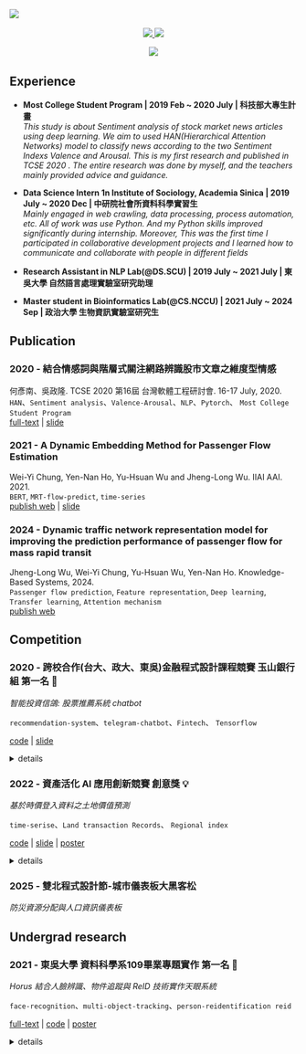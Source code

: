 ![](https://github.com/aaron1aaron2/aaron1aaron2/blob/main/img/Hello!%20I%E2%80%99m%20Aaron.png)

<!-- 狀態 -->
<p align=center>
    <a href="https://github.com/aaron1aaron2">
      <img src="https://github-readme-stats.vercel.app/api?username=aaron1aaron2&show_icons=true&theme=radical&include_all_commits=true&card_width=250" />
    </a>
    <a href="https://github.com/aaron1aaron2">
      <img src="https://github-readme-stats.vercel.app/api/top-langs/?username=aaron1aaron2&layout=donut&theme=radical" />
    </a>
</p>

<!-- 指標 -->

<p align=center>
    <a href="https://github.com/aaron1aaron2">
      <img src="https://github-profile-trophy.vercel.app/?username=aaron1aaron2&theme=nord&no-frame=true&row=1&column=6" />
    </a>
</p>

<!-- 更新狀態  -->
<!-- 
<p align=center>
    <a href="https://github.com/aaron1aaron2">
      <img src="http://github-profile-summary-cards.vercel.app/api/cards/profile-details?username=aaron1aaron2&theme=radical" />
    </a>
</p>

 -->
## Experience
- **Most College Student Program | 2019 Feb ~ 2020 July  | 科技部大專生計畫** <br>
_This study is about Sentiment analysis of stock market news articles using deep learning. We aim to used HAN(Hierarchical Attention Networks) model to classify news according to the two Sentiment Indexs Valence and Arousal. This is my first research and published in TCSE 2020 . The entire research was done by myself, and the teachers mainly provided advice and guidance._

- **Data Science Intern 1n Institute of Sociology, Academia Sinica | 2019 July ~ 2020 Dec | 中研院社會所資料科學實習生** <br>
_Mainly engaged in web crawling, data processing, process automation, etc. All of work was use Python. And my Python skills improved significantly during internship. Moreover, This was the first time I participated in collaborative development projects and I learned how to communicate and collaborate with people in different fields_

- **Research Assistant in NLP Lab(@DS.SCU) | 2019 July ~ 2021 July | 東吳大學 自然語言處理實驗室研究助理** <br>

- **Master student in Bioinformatics Lab(@CS.NCCU) | 2021 July ~ 2024 Sep | 政治大學 生物資訊實驗室研究生** <br>

## Publication
### **2020 - 結合情感詞與階層式關注網路辨識股市文章之維度型情感**

何彥南、吳政隆. TCSE 2020 第16屆 台灣軟體工程研討會. 16-17 July, 2020.
<br>`HAN`、`Sentiment analysis`、`Valence-Arousal`、`NLP`、`Pytorch`、 `Most College Student Program` 
<br>[full-text](https://github.com/aaron1aaron2/aaron1aaron2/blob/main/Conference/TCSE_2020/%E7%B5%90%E5%90%88%E6%83%85%E6%84%9F%E8%A9%9E%E8%88%87%E9%9A%8E%E5%B1%A4%E5%BC%8F%E9%97%9C%E6%B3%A8%E7%B6%B2%E8%B7%AF.pdf) | [slide](https://github.com/aaron1aaron2/aaron1aaron2/blob/main/Conference/TCSE_2020/slide.pdf) 


### **2021 - A Dynamic Embedding Method for Passenger Flow Estimation**

Wei-Yi Chung, Yen-Nan Ho, Yu-Hsuan Wu and Jheng-Long Wu. IIAI AAI. 2021.
<br>`BERT`, `MRT-flow-predict`, `time-series` 
<br>[publish web](https://doi.org/10.1109/IIAI-AAI53430.2021.00070) | [slide](https://github.com/aaron1aaron2/aaron1aaron2/blob/main/Conference/IIAI_2021/Conference_slide.pdf) 


### **2024 - Dynamic traffic network representation model for improving the prediction performance of passenger flow for mass rapid transit**

Jheng-Long Wu, Wei-Yi Chung, Yu-Hsuan Wu, Yen-Nan Ho. Knowledge-Based Systems, 2024.
<br>`Passenger flow prediction`, `Feature representation`, `Deep learning`, `Transfer learning`, `Attention mechanism`
<br>[publish web](https://doi.org/10.1016/j.knosys.2024.112442)



## Competition
### **2020 - 跨校合作(台大、政大、東吳)金融程式設計課程競賽 玉山銀行組 第一名 🥇**<br>
_智能投資信鴿: 股票推薦系統 chatbot_

`recommendation-system`、`telegram-chatbot`、`Fintech`、 `Tensorflow`

[code](https://github.com/aaron1aaron2/E.SUN_Fugle_project) | [slide](https://github.com/aaron1aaron2/E.SUN_Fugle_project/blob/master/%E7%8E%89%E5%B1%B1_%E9%A1%8C%E7%9B%AE%E4%BA%8C_%E7%B5%84%E5%88%A5%E4%B8%80.pdf)

<details>
<summary>details</summary><br><b>

![](https://github.com/aaron1aaron2/E.SUN_Fugle_project/blob/master/MVP/img/chatbot_flow.png)

</b></details>

### **2022 - 資產活化 AI 應用創新競賽 創意獎 💡**<br>
_基於時價登入資料之土地價值預測_

`time-serise`、`Land transaction Records`、 `Regional index` 

[code](https://github.com/aaron1aaron2/PropGman__Regional-index-predict-based-on-transaction-records) | [slide](https://github.com/aaron1aaron2/aaron1aaron2/blob/main/Competition/AI%20Asset%20activation%20Competition/%E8%B3%87%E7%94%A2%E6%B4%BB%E5%8C%96%20AI%20%E6%87%89%E7%94%A8%E5%89%B5%E6%96%B0%E7%AB%B6%E8%B3%BD_%E6%B1%BA%E8%B3%BD%E5%A0%B1%E5%91%8A.pdf) | [poster](https://github.com/aaron1aaron2/aaron1aaron2/blob/main/Competition/AI%20Asset%20activation%20Competition/%E6%B5%B7%E5%A0%B1.pdf)

<details>
<summary>details</summary><br><b>

![](https://github.com/aaron1aaron2/aaron1aaron2/blob/main/Competition/AI%20Asset%20activation%20Competition/%E6%B5%81%E7%A8%8B%E5%9C%96.png)

</b></details>


### 2025 - 雙北程式設計節-城市儀表板大黑客松
_防災資源分配與人口資訊儀表板_

## Undergrad research
### **2021 - 東吳大學 資料科學系109畢業專題實作 第一名 🥇**<br>
_Horus 結合人臉辨識、物件追蹤與 ReID 技術實作天眼系統_ 

`face-recognition`、`multi-object-tracking`、`person-reidentification reid` 

[full-text](https://github.com/aaron1aaron2/aaron1aaron2/blob/main/SCU%20Undergrad%20research(bachelor)/Horus%20_%20%E7%B5%90%E5%90%88%E4%BA%BA%E8%87%89%E8%BE%A8%E8%AD%98%E3%80%81%E7%89%A9%E4%BB%B6%E8%BF%BD%E8%B9%A4%E8%88%87%20ReID%20%E6%8A%80%E8%A1%93%E5%AF%A6%E4%BD%9C%E5%A4%A9%E7%9C%BC%E7%B3%BB%E7%B5%B1_v1.pdf) | [code](https://github.com/aaron1aaron2/Horus) | [poster](https://github.com/aaron1aaron2/aaron1aaron2/blob/main/SCU%20Undergrad%20research(bachelor)/%E6%B5%B7%E5%A0%B1%E5%BD%B1%E5%8D%B0.pdf)
<br>

<details>
<summary>details</summary><br><b>

![](https://github.com/aaron1aaron2/aaron1aaron2/blob/main/SCU%20Undergrad%20research(bachelor)/flowSystem%20Architecture.png)

#### Demo
[![](https://img.youtube.com/vi/_Fw6MSzFeSw/0.jpg)](https://www.youtube.com/watch?v=_Fw6MSzFeSw)

</b></details>


<!--

## Course Project
### Deep learning
<br>

<details>
<summary>details</summary><br><b>

- **2021.9 ~ 2022.1 - PyTorch and Machine Learning - _final project_ | Pytorch 與機器學習 期末報告** 
    - Topic: _Prediction of bike shortage_
    - Language: `Python`、`Shell` 
    - Keyword: `youbike`、`time-serise`
    - Tool: `pytorch`、`GMAN` 
    - [code](https://github.com/aaron1aaron2/NCCU_110-1_pytorch-and-ML_Prediction-of-bike-shortage)

- **22022.2 ~ 2022.6 - Theory and Practice of Bioinformatics - _final project_ | 生物資訊概論 期末報告** 
    - Topic: _paper implements - "Multiscale and integrative single-cell Hi-C analysis with Higashi"_
    - Language: `Python`
    - Keyword: `single-cell Hi-C`、`hyper-graph`、`Bioinformatics`
    - Tool: `pytorch`、`Colab`、`Higashi`
    - [code](https://github.com/aaron1aaron2/NCCU_110-2_Theory-and-Practice-of-Bioinformatics_final)

</b></details>

### Machine learning
<br>

<details>
<summary>details</summary><br><b>

- **2021.9 ~ 2022.1 - Data Science - _final project_ |  資料科學 期末報告** <br>
    - Topic: _Credit Card Fraud Detection_
    - Language: `R` 
    - Keyword: `Imbalanced data`、`Binary classification`、`Decision tree`、`Credit Card transaction data`
    - Tool: `rpart` `ggplot`
    - [code](https://github.com/aaron1aaron2/NCCU_110-1_DS_final_Credit-Card-Fraud-Detection)

</b></details>

### Visualization
<br>

<details>
<summary>details</summary><br><b>

- **22022.2 ~ 2022.6 - Information Visualization - _final project_ | 資訊視覺化 期末報告** 
    - Topic: _U-Bike inventory information visualization_
    - Language: `Javascript`、`Python`
    - Keyword: `youbike`、`time-serise`、
    - Tool: `D3.js`、`Bootstrap`、`Jquery`、`Leaflet`
    - [code](https://github.com/aaron1aaron2/NCCU_110-2_Information_Visualization_final)

</b></details>

### Other
<br>

<details>
<summary>details</summary><br><b>

- **2021.9 ~ 2022.1 - JavaScript Application Design - _final project_ | JavaScript 應用程式設計 期末報告** 
    - Topic: _Refugee Ark_
    - Language: `Javascript`
    - Keyword: `game`、`refugee`
    - Tool: `node.js`、`p5.js`
    - [code](https://github.com/aaron1aaron2/NCCU_110-1_JS_final_refugee-game)

- **2022.2 ~ 2022.6 - Distributed System - _final project_ | 分散式系統 期末報告** 
    - Topic: _Data Remediation by Spark for Web Crawler_
    - Language: `Pythin`、`Shell`、`Ruby`
    - Keyword: `Crawler data rescue`、`Distributed System`、`time-serise`
    - Tool: `Vagrant`、`Spark`、`InfluxDB`、`Dash`
    - [code](https://github.com/aaron1aaron2/NCCU_110-2_Distributed-System-Spark_final) | [slide](https://github.com/aaron1aaron2/NCCU_110-2_Distributed-System-Spark_final/blob/main/doc/spark_final.pdf)
    
</b></details>

-->
